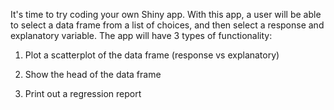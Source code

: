 It's time to try coding your own Shiny app. With this app, a user will be able to select a data frame from a list of choices, and then select a response and explanatory variable. The app will have 3 types of functionality: 

1. Plot a scatterplot of the data frame (response vs explanatory)

2. Show the head of the data frame

3. Print out a regression report
